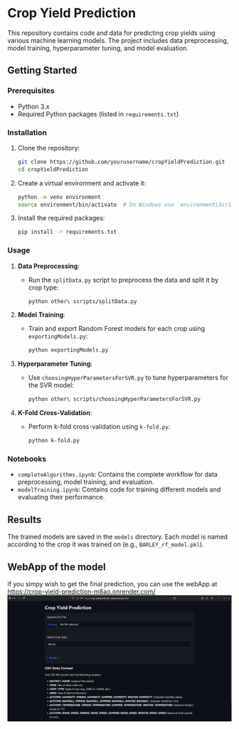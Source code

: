<!-- write a readme.md for my github repo of this project -->
# Crop Yield Prediction

This repository contains code and data for predicting crop yields using various machine learning models. The project includes data preprocessing, model training, hyperparameter tuning, and model evaluation.

## Getting Started

### Prerequisites

- Python 3.x
- Required Python packages (listed in `requirements.txt`)

### Installation

1. Clone the repository:
    ```sh
    git clone https://github.com/yourusername/cropYieldPrediction.git
    cd cropYieldPrediction
    ```

2. Create a virtual environment and activate it:
    ```sh
    python -m venv environment
    source environment/bin/activate  # On Windows use `environment\Scripts\activate`
    ```

3. Install the required packages:
    ```sh
    pip install -r requirements.txt
    ```

### Usage

1. **Data Preprocessing**:
    - Run the `splitData.py` script to preprocess the data and split it by crop type:
        ```sh
        python other\ scripts/splitData.py
        ```

2. **Model Training**:
    - Train and export Random Forest models for each crop using `exportingModels.py`:
        ```sh
        python exportingModels.py
        ```

3. **Hyperparameter Tuning**:
    - Use `choosingHyperParametersForSVR.py` to tune hyperparameters for the SVR model:
        ```sh
        python other\ scripts/choosingHyperParametersForSVR.py
        ```

4. **K-Fold Cross-Validation**:
    - Perform k-fold cross-validation using `k-fold.py`:
        ```sh
        python k-fold.py
        ```

### Notebooks

- `completeAlgorithms.ipynb`: Contains the complete workflow for data preprocessing, model training, and evaluation.
- `modelTraining.ipynb`: Contains code for training different models and evaluating their performance.

## Results

The trained models are saved in the `models` directory. Each model is named according to the crop it was trained on (e.g., `BARLEY_rf_model.pkl`).

## WebApp of the model
if you simpy wish to get the final prediction, you can use the webApp at https://crop-yield-prediction-m8ao.onrender.com/ 
![alt text](assets/webapp.png)
